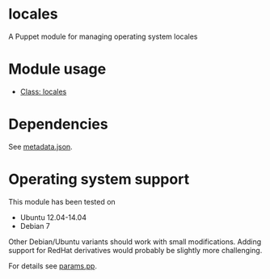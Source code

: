 locales
=======

A Puppet module for managing operating system locales

# Module usage

* [Class: locales](manifests/init.pp)

# Dependencies

See [metadata.json](metadata.json).

# Operating system support

This module has been tested on

* Ubuntu 12.04-14.04
* Debian 7

Other Debian/Ubuntu variants should work with small modifications. Adding 
support for RedHat derivatives would probably be slightly more challenging.

For details see [params.pp](manifests/params.pp).

